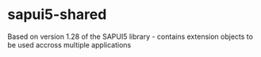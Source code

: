 # sapui5-shared
Based on version 1.28 of the SAPUI5 library - contains extension objects to be used accross multiple applications
